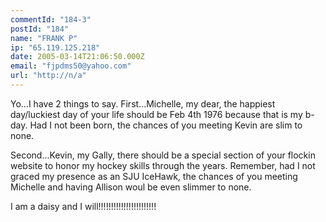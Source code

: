 ```yaml
---
commentId: "184-3"
postId: "184"
name: "FRANK P"
ip: "65.119.125.218"
date: 2005-03-14T21:06:50.000Z
email: "fjpdms50@yahoo.com"
url: "http://n/a"
---
```

<p>Yo...I have 2 things to say.
First...Michelle, my dear, the happiest day/luckiest day of your life should be Feb 4th 1976 because that is my b-day. Had I not been born, the chances of you meeting Kevin are slim to none.</p>
<p>Second...Kevin, my Gally, there should be a special section of your flockin website to honor my hockey skills through the years. Remember, had I not graced my presence as an SJU IceHawk, the chances of you meeting Michelle and having Allison woul be even slimmer to none.</p>
<p>I am a daisy and I will!!!!!!!!!!!!!!!!!!!!!!!</p>
